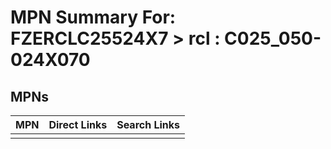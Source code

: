 



# MPN Summary For: FZERCLC25524X7 > rcl : C025_050-024X070

## MPNs
  

|MPN|Direct Links|Search Links|
| :--- | :--- | :--- |
||||
